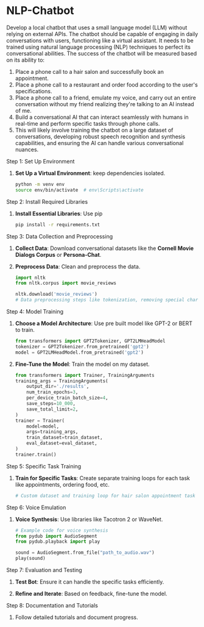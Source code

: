 # NLP-Chatbot

Develop a local chatbot that uses a small language model (LLM) without relying on external APIs. The chatbot should be capable of engaging in daily conversations with users, functioning like a virtual assistant. It needs to be trained using natural language processing (NLP) techniques to perfect its conversational abilities.
The success of the chatbot will be measured based on its ability to:
1.	Place a phone call to a hair salon and successfully book an appointment.
2.	Place a phone call to a restaurant and order food according to the user's specifications.
3.	Place a phone call to a friend, emulate my voice, and carry out an entire conversation without my friend realizing they're talking to an AI instead of me.
4.	Build a conversational AI that can interact seamlessly with humans in real-time and perform specific tasks through phone calls.
5.	This will likely involve training the chatbot on a large dataset of conversations, developing robust speech recognition and synthesis capabilities, and ensuring the AI can handle various conversational nuances.

Step 1: Set Up Environment

1. **Set Up a Virtual Environment**: keep dependencies isolated.

   ```bash
   python -m venv env
   source env/bin/activate  # env\Scripts\activate
   ```

Step 2: Install Required Libraries

1. **Install Essential Libraries**: Use pip

   ```bash
   pip install -r requirements.txt
   ```

Step 3: Data Collection and Preprocessing

1. **Collect Data**: Download conversational datasets like the **Cornell Movie Dialogs Corpus** or **Persona-Chat**.
2. **Preprocess Data**: Clean and preprocess the data.

   ```python
   import nltk
   from nltk.corpus import movie_reviews

   nltk.download('movie_reviews')
   # Data preprocessing steps like tokenization, removing special characters, etc.
   ```

Step 4: Model Training

1. **Choose a Model Architecture**: Use pre built model like GPT-2 or BERT to train.

   ```python
   from transformers import GPT2Tokenizer, GPT2LMHeadModel
   tokenizer = GPT2Tokenizer.from_pretrained('gpt2')
   model = GPT2LMHeadModel.from_pretrained('gpt2')
   ```

2. **Fine-Tune the Model**: Train the model on my dataset.

   ```python
   from transformers import Trainer, TrainingArguments   
   training_args = TrainingArguments(
       output_dir='./results',
       num_train_epochs=3,
       per_device_train_batch_size=4,
       save_steps=10_000,
       save_total_limit=2,
   )
   trainer = Trainer(
       model=model,
       args=training_args,
       train_dataset=train_dataset,
       eval_dataset=eval_dataset,
   )   
   trainer.train()
   ```

Step 5: Specific Task Training

1. **Train for Specific Tasks**: Create separate training loops for each task like appointments, ordering food, etc.

   ```python
   # Custom dataset and training loop for hair salon appointment task
   ```

Step 6: Voice Emulation

1. **Voice Synthesis**: Use libraries like Tacotron 2 or WaveNet.

   ```python
   # Example code for voice synthesis
   from pydub import AudioSegment
   from pydub.playback import play
   
   sound = AudioSegment.from_file("path_to_audio.wav")
   play(sound)
   ```

Step 7: Evaluation and Testing

1. **Test Bot**: Ensure it can handle the specific tasks efficiently.

2. **Refine and Iterate**: Based on feedback, fine-tune the model.

Step 8: Documentation and Tutorials

1. Follow detailed tutorials and document progress.
<!--   -->
